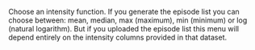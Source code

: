 Choose an intensity function. If you generate the episode list you can choose between: mean, median, max (maximum), min (minimum) or log (natural logarithm). But if you uploaded the episode list this menu will depend entirely on the intensity columns provided in that dataset. 
